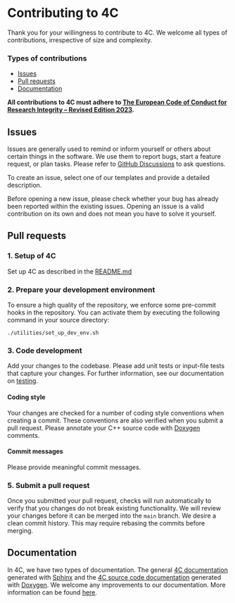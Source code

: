 # Contributing to 4C

Thank you for your willingness to contribute to 4C. We welcome all types of contributions, irrespective of size and complexity.

### Types of contributions
- [Issues](#Issues)
- [Pull requests](#Pull-requests)
- [Documentation](#Documentation)

**All contributions to 4C must adhere to [The European Code of Conduct for Research Integrity – Revised Edition 2023](http://www.doi.org/10.26356/ECOC).**


## Issues
Issues are generally used to remind or inform yourself or others about certain things in the
software. We use them to report bugs, start a feature request, or plan tasks. Please refer to [GitHub Discussions](https://github.com/4C-multiphysics/4C/discussions) to ask questions.

To create an issue, select one of our templates and provide a detailed description.

Before opening a new issue, please check whether your bug has
already been reported within the existing issues. Opening an issue is a valid contribution on its own and does not mean you
have to solve it yourself.


## Pull requests

### 1. Setup of 4C
Set up 4C as described in the [README.md](README.md)

### 2. Prepare your development environment

To ensure a high quality of the repository, we enforce some pre-commit hooks in the repository. You can activate them by executing the following command in your source directory:
```
./utilities/set_up_dev_env.sh
```

### 3. Code development

Add your changes to the codebase. Please add unit tests or input-file tests that capture your changes. For further information, see our documentation on [testing](https://4c-multiphysics.github.io/4C/documentation/4Ctesting.html).

#### Coding style
Your changes are checked for a number of coding style conventions when creating a commit. These conventions are also verified when you submit a pull request. Please annotate your C++ source code with [Doxygen](https://doxygen.nl/index.html) comments.

#### Commit messages
Please provide meaningful commit messages.

### 5. Submit a pull request
Once you submitted your pull request, checks will run automatically to verify that you changes do not break existing functionality. We will review your changes before it can be merged into the `main` branch.
We desire a clean commit history. This may require rebasing the commits before merging.

## Documentation
In 4C, we have two types of documentation. The general [4C documentation](https://4c-multiphysics.github.io/4C/documentation/) generated with [Sphinx](https://www.sphinx-doc.org/en/master/#) and the [4C source code documentation](https://4c-multiphysics.github.io/4C/doxygen/) generated with [Doxygen](https://doxygen.nl/index.html). We welcome any improvements to our documentation. More information can be found [here](doc/README.md).
